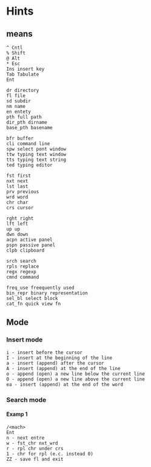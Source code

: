 # Hints

## means

    ^ Cntl
    % Shift
    @ Alt
    * Esc
    Ins insert key
    Tab Tabulate
    Ent
    
    dr directory
    fl file
    sd subdir
    nm name
    en entety
    pth full path
    dir_pth dirname
    base_pth basename
    
    bfr buffer
    cli command line
    spw select pont window
    ttw typing text window
    tts typing text string
    ted typing editor
    
    fst first
    nxt next
    lst last
    prv previous
    wrd word
    chr char
    crs cursor
    
    rght right
    lft left
    up up
    dwn down
    acpn active panel
    pspn passive panel
    clpb clipboard
    
    srch search
    rpls replace
    regx regexp
    cmnd command
    
    freq_use freequently used
    bin_repr binary representation
    sel_bl select block
    cat_fn quick view fn

## Mode
### Insert mode

    i - insert before the cursor
    I - insert at the beginning of the line
    a - insert (append) after the cursor
    A - insert (append) at the end of the line
    o - append (open) a new line below the current line
    O - append (open) a new line above the current line
    ea - insert (append) at the end of the word

### Search mode
#### Examp 1
    /<mach>
    Ent
    n - next entre 
    w - fst_chr nxt_wrd
    r - rpl chr under crs
    1 - chr for rpl (e.c. instead 0)
    ZZ - save fl and exit


